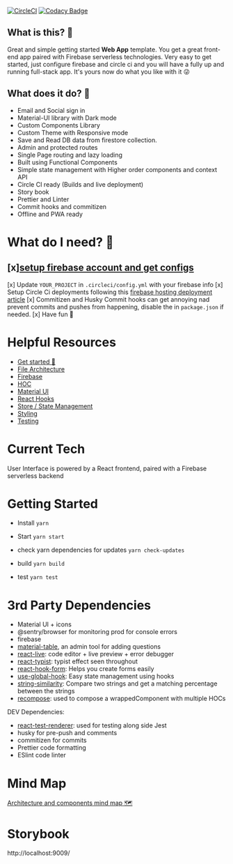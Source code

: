 [![CircleCI](https://circleci.com/gh/moskool/moskool-react-app.svg?style=svg&circle-token=25e17fbacf3e095631aba484af8169e19df89031)](https://moskool.com)
[![Codacy Badge](https://api.codacy.com/project/badge/Grade/0b57ecbebd9b431c8071e0e42fb89b7b)](https://www.codacy.com?utm_source=github.com&utm_medium=referral&utm_content=mo-sharif/MoSkool&utm_campaign=Badge_Grade)

## What is this? 🤩

Great and simple getting started **Web App** template. You get a great front-end app paired with Firebase serverless technologies. Very easy to get started, just configure firebase and circle ci and you will have a fully up and running full-stack app. It's yours now do what you like with it 😜

## What does it do? 🤔

- Email and Social sign in
- Material-UI library with Dark mode
- Custom Components Library
- Custom Theme with Responsive mode
- Save and Read DB data from firestore collection.
- Admin and protected routes
- Single Page routing and lazy loading
- Built using Functional Components
- Simple state management with Higher order components and context API
- Circle CI ready (Builds and live deployment)
- Story book
- Prettier and Linter
- Commit hooks and commitizen
- Offline and PWA ready

# What do I need? 🤘

## [x][setup firebase account and get configs](https://www.robinwieruch.de/complete-firebase-authentication-react-tutorial)

[x] Update `YOUR_PROJECT` in `.circleci/config.yml` with your firebase info
[x] Setup Circle Ci deployments following this [firebase hosting deployment article](https://circleci.com/blog/automatically-deploy-a-gatsby-site-to-firebase-hosting/)
[x] Commitizen and Husky Commit hooks can get annoying nad prevent commits and pushes from happening, disable the in `package.json` if needed.
[x] Have fun 🤘

# Helpful Resources

- [Get started 🚀](docs/ONBOARDING.md)
- [File Architecture](docs/ARCHITECTURE.md)
- [Firebase](docs/FIREBASE.md)
- [HOC](docs/HOC.md)
- [Material UI](docs/MATERIAL.md)
- [React Hooks](docs/REACT_HOOKS.md)
- [Store / State Management](docs/STATE_MANAGEMENT.md)
- [Styling](docs/STYLING.md)
- [Testing](docs/TESTING.md)

# Current Tech

User Interface is powered by a React frontend, paired with a Firebase serverless backend

# Getting Started

- Install `yarn`
- Start `yarn start`

- check yarn dependencies for updates `yarn check-updates`
- build `yarn build`
- test `yarn test`

# 3rd Party Dependencies

- Material UI + icons
- @sentry/browser for monitoring prod for console errors
- firebase
- [material-table](https://material-table.com/#/), an admin tool for adding questions
- [react-live](https://github.com/FormidableLabs/react-live): code editor + live preview + error debugger
- [react-typist](https://github.com/jstejada/react-typist): typist effect seen throughout
- [react-hook-form](https://react-hook-form.com/get-started): Helps you create forms easily
- [use-global-hook](https://www.npmjs.com/package/use-global-hook): Easy state management using hooks
- [string-similarity](https://www.npmjs.com/package/string-similarity): Compare two strings and get a matching percentage between the strings
- [recompose](https://github.com/acdlite/recompose): used to compose a wrappedComponent with multiple HOCs

DEV Dependencies:

- [react-test-renderer](https://reactjs.org/docs/test-renderer.html): used for testing along side Jest
- husky for pre-push and comments
- commitizen for commits
- Prettier code formatting
- ESlint code linter

# Mind Map

[Architecture and components mind map 🗺](https://www.mindmeister.com/1454606428/pages-containers)

# Storybook

http://localhost:9009/
